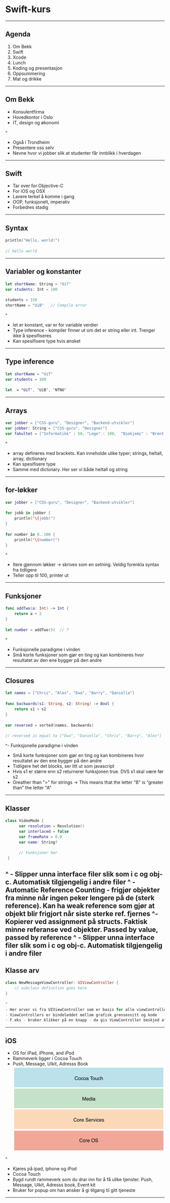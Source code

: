 # Swift-kurs

---

## Agenda

1. Om Bekk
2. Swift
3. Xcode
4. Lunch
5. Koding og presentasjon
6. Oppsummering
7. Mat og drikke

---

## Om Bekk

- Konsulentfirma
- Hovedkontor i Oslo
- IT, design og økonomi

^
- Også i Trondheim
- Presentere oss selv 
- Nevne hvor vi jobber slik at studenter får innblikk i hverdagen

---

## Swift

- Tar over for Objective-C
- For iOS og OSX
- Lavere terkel å komme i gang
- OOP, funksjonelt, imperativ
- Forbedres stadig

---

## Syntax

```swift
println("Hello, world!")

// hello world
```
---

## Variabler og konstanter

```swift
let shortName: String = "UiT"
var students: Int = 100

students = 150
shortName = "UiB" 	// Compile error

```

^
- let er konstant, var er for variable verdier
- Type inference - kompiler finner ut om det er string eller int. Trenger 
ikke å spesifiseres
- Kan spesifisere type hvis ønsket

---

## Type inference

```swift
let shortName = "UiT"
var students = 100

let  = "UiT", "UiB", "NTNU"
```
---

## Arrays

```swift
var jobber = ["CSS-guru", "Designer", "Backend-utvikler"]
var jobber: String = ["CSS-guru", "Designer"]
var fakultet = ["Informatikk" : 50, "Lege" : 100,  "Biokjemi" : "Brent ned"]
```

^
- array defineres med brackets. Kan inneholde ulike typer; strings, heltall, array, dictionary
- Kan spesifisere type
- Samme med dictonary. Her ser vi både heltall og string


---

## for-løkker

```swift
var jobber = ["CSS-guru", "Designer", "Backend-utvikler"]

for jobb in jobber {
	println("\(jobb)")
}

for number in 0..100 {
	println("\(number)")
}
```

^
- Itere gjennom løkker -> skrives som en setning. Veldig forenkla syntax fra tidligere
- Teller opp til 100, printer ut

---

## Funksjoner
```swift
func addTwo(a: Int) -> Int {
	return a + 2
}

let number = addTwo(5)  // 7
```
^
- Funksjonelle paradigme i vinden
- Små korte funksjoner som gjør en ting og kan kombineres hvor resultatet av den ene 
bygger på den andre

---

## Closures

```swift
let names = ["Chris", "Alex", "Ewa", "Barry", "Daniella"]

func backwards(s1: String, s2: String) -> Bool {
	return s1 > s2
}

var reversed = sorted(names, backwards)

// reversed is equal to ["Ewa", "Daniella", "Chris", "Barry", "Alex"]
```

^- Funksjonelle paradigme i vinden
- Små korte funksjoner som gjør en ting og kan kombineres hvor resultatet av den ene 
bygger på den andre
- Tidligere het det blocks, ser litt ut som javascript
- Hvis s1 er større enn s2 returnerer funksjonen true. DVS s1 skal være før s2
- Greather than ">" for strings -> This means that the letter "B" is “greater than” the letter "A"

---

## Klasser 

```swift
class VideoMode {
      var resolution = Resolution()
      var interlaced = false
      var frameRate = 0.0
      var name: String?

      // Funksjoner her
 }
 ```

^ - Slipper unna interface filer slik som i c og obj-c. Automatisk tilgjengelig i andre filer
^ - Automatic Reference Counting - frigjør objekter fra minne når ingen peker lengere på de (sterk reference). Kan ha weak reference 
som gjør at objekt blir frigjort når siste sterke ref. fjernes
^- Kopierer ved assignment på structs. Faktisk minne referanse ved objekter. Passed by value, passed by reference
^ - Slipper unna interface filer slik som i c og obj-c. Automatisk tilgjengelig i andre filer
 ---

## Klasse arv

```swift
class NewMessageViewController: UIViewController {
    // subclass definition goes here
}

^
- Her arver vi fra UIViewController som er basis for alle viewControllers
- ViewControllers er bindeleddet mellom grafisk grensesnitt og kode
- F.eks - bruker klikker på en knapp - da gis ViewController beskjed at brukeren klikket på knappen og vi utviklere håndterer hva som skal skje

```
---

## iOS

- OS for iPad, iPhone, and iPod
- Rammeverk ligger i Cocoa Touch
- Push, Message, UIkit, Adresss Book
![inline](layersofios.png)

^ 
- Kjøres på ipad, iphone og iPod
- Cocoa Touch
- Bygd rundt rammeverk som du drar inn for å få ulike tjenster. Push, Message, UIkit, Adresss book, Event kit
- Bruker for popup om han ønsker å gi tilgang til gitt tjeneste

---

	
